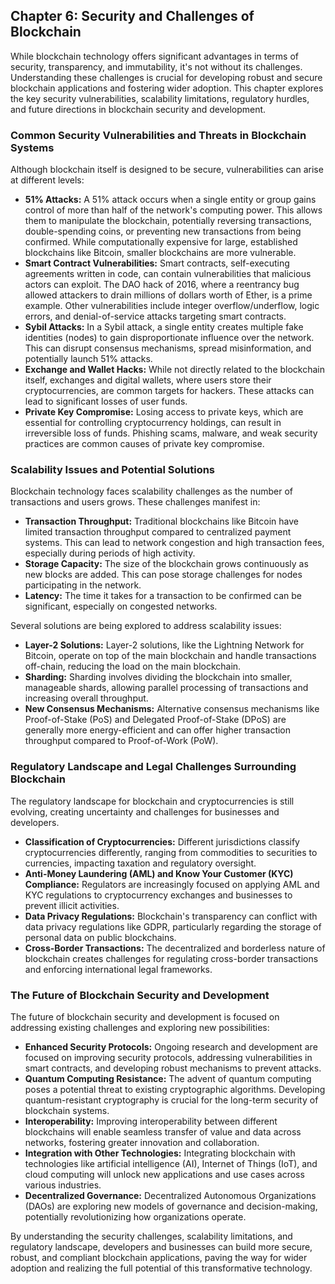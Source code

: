 ## Chapter 6: Security and Challenges of Blockchain

While blockchain technology offers significant advantages in terms of security, transparency, and immutability, it's not without its challenges.  Understanding these challenges is crucial for developing robust and secure blockchain applications and fostering wider adoption. This chapter explores the key security vulnerabilities, scalability limitations, regulatory hurdles, and future directions in blockchain security and development.

### Common Security Vulnerabilities and Threats in Blockchain Systems

Although blockchain itself is designed to be secure, vulnerabilities can arise at different levels:

* **51% Attacks:**  A 51% attack occurs when a single entity or group gains control of more than half of the network's computing power.  This allows them to manipulate the blockchain, potentially reversing transactions, double-spending coins, or preventing new transactions from being confirmed. While computationally expensive for large, established blockchains like Bitcoin, smaller blockchains are more vulnerable.
* **Smart Contract Vulnerabilities:** Smart contracts, self-executing agreements written in code, can contain vulnerabilities that malicious actors can exploit. The DAO hack of 2016, where a reentrancy bug allowed attackers to drain millions of dollars worth of Ether, is a prime example. Other vulnerabilities include integer overflow/underflow, logic errors, and denial-of-service attacks targeting smart contracts.
* **Sybil Attacks:**  In a Sybil attack, a single entity creates multiple fake identities (nodes) to gain disproportionate influence over the network. This can disrupt consensus mechanisms, spread misinformation, and potentially launch 51% attacks.
* **Exchange and Wallet Hacks:** While not directly related to the blockchain itself, exchanges and digital wallets, where users store their cryptocurrencies, are common targets for hackers. These attacks can lead to significant losses of user funds.
* **Private Key Compromise:**  Losing access to private keys, which are essential for controlling cryptocurrency holdings, can result in irreversible loss of funds.  Phishing scams, malware, and weak security practices are common causes of private key compromise.


### Scalability Issues and Potential Solutions

Blockchain technology faces scalability challenges as the number of transactions and users grows. These challenges manifest in:

* **Transaction Throughput:**  Traditional blockchains like Bitcoin have limited transaction throughput compared to centralized payment systems. This can lead to network congestion and high transaction fees, especially during periods of high activity.
* **Storage Capacity:**  The size of the blockchain grows continuously as new blocks are added. This can pose storage challenges for nodes participating in the network.
* **Latency:** The time it takes for a transaction to be confirmed can be significant, especially on congested networks.

Several solutions are being explored to address scalability issues:

* **Layer-2 Solutions:**  Layer-2 solutions, like the Lightning Network for Bitcoin, operate on top of the main blockchain and handle transactions off-chain, reducing the load on the main blockchain.
* **Sharding:** Sharding involves dividing the blockchain into smaller, manageable shards, allowing parallel processing of transactions and increasing overall throughput.
* **New Consensus Mechanisms:**  Alternative consensus mechanisms like Proof-of-Stake (PoS) and Delegated Proof-of-Stake (DPoS) are generally more energy-efficient and can offer higher transaction throughput compared to Proof-of-Work (PoW).


### Regulatory Landscape and Legal Challenges Surrounding Blockchain

The regulatory landscape for blockchain and cryptocurrencies is still evolving, creating uncertainty and challenges for businesses and developers.

* **Classification of Cryptocurrencies:**  Different jurisdictions classify cryptocurrencies differently, ranging from commodities to securities to currencies, impacting taxation and regulatory oversight.
* **Anti-Money Laundering (AML) and Know Your Customer (KYC) Compliance:**  Regulators are increasingly focused on applying AML and KYC regulations to cryptocurrency exchanges and businesses to prevent illicit activities.
* **Data Privacy Regulations:** Blockchain's transparency can conflict with data privacy regulations like GDPR, particularly regarding the storage of personal data on public blockchains.
* **Cross-Border Transactions:** The decentralized and borderless nature of blockchain creates challenges for regulating cross-border transactions and enforcing international legal frameworks.


### The Future of Blockchain Security and Development

The future of blockchain security and development is focused on addressing existing challenges and exploring new possibilities:

* **Enhanced Security Protocols:**  Ongoing research and development are focused on improving security protocols, addressing vulnerabilities in smart contracts, and developing robust mechanisms to prevent attacks.
* **Quantum Computing Resistance:**  The advent of quantum computing poses a potential threat to existing cryptographic algorithms.  Developing quantum-resistant cryptography is crucial for the long-term security of blockchain systems.
* **Interoperability:**  Improving interoperability between different blockchains will enable seamless transfer of value and data across networks, fostering greater innovation and collaboration.
* **Integration with Other Technologies:**  Integrating blockchain with technologies like artificial intelligence (AI), Internet of Things (IoT), and cloud computing will unlock new applications and use cases across various industries.
* **Decentralized Governance:**  Decentralized Autonomous Organizations (DAOs) are exploring new models of governance and decision-making, potentially revolutionizing how organizations operate.


By understanding the security challenges, scalability limitations, and regulatory landscape, developers and businesses can build more secure, robust, and compliant blockchain applications, paving the way for wider adoption and realizing the full potential of this transformative technology.
